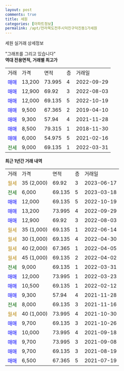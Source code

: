 ```yaml
---
layout: post
comments: true
title: 세원
categories: [아파트정보]
permalink: /apt/전라북도전주시덕진구덕진동1가세원
---
```


세원 실거래 상세정보

<script type="text/javascript">
  google.charts.load('current', {'packages':['line', 'corechart']});
  google.charts.setOnLoadCallback(drawChart);

  function drawChart() {
    var data = new google.visualization.DataTable();
    data.addColumn('date', '거래일');
    data.addColumn('number', "매매");
    data.addColumn('number', "전세");
    data.addColumn('number', "전매");

    data.addRows([[new Date(Date.parse("2023-06-17")), null, null, null], [new Date(Date.parse("2023-03-18")), null, 6000, null], [new Date(Date.parse("2022-10-19")), 12000, null, null], [new Date(Date.parse("2022-09-29")), 13200, null, null], [new Date(Date.parse("2022-08-03")), 12900, null, null], [new Date(Date.parse("2022-06-14")), null, null, null], [new Date(Date.parse("2022-04-30")), null, null, null], [new Date(Date.parse("2022-04-05")), null, null, null], [new Date(Date.parse("2022-04-02")), null, null, null], [new Date(Date.parse("2022-03-31")), null, 9000, null], [new Date(Date.parse("2022-03-23")), 12000, null, null], [new Date(Date.parse("2022-02-12")), 10500, null, null], [new Date(Date.parse("2021-11-28")), 9300, null, null], [new Date(Date.parse("2021-11-16")), null, 8000, null], [new Date(Date.parse("2021-10-30")), null, null, null], [new Date(Date.parse("2021-10-26")), 9700, null, null], [new Date(Date.parse("2021-09-18")), 10000, null, null], [new Date(Date.parse("2021-09-08")), 9700, null, null], [new Date(Date.parse("2021-08-19")), 9700, null, null], [new Date(Date.parse("2021-07-19")), 6500, null, null]]);

    var options = {
      hAxis: {
        format: 'yyyy/MM/dd'
      },    
      lineWidth: 0,
      pointsVisible: true,    
      title: '최근 1년간 유형별 실거래가 분포',
      legend: { position: 'bottom' }
    };

    var formatter = new google.visualization.NumberFormat({pattern:'###,###'} );
    formatter.format(data, 1);
    formatter.format(data, 2);
    
    setTimeout(function() {
        var chart = new google.visualization.LineChart(document.getElementById('columnchart_material'));
        chart.draw(data, (options));
        document.getElementById('loading').style.display = 'none';
    }, 200);
  }
</script>


<div id="loading" style="z-index:20; display: block; margin-left: 0px">"그래프를 그리고 있습니다"</div>
<div id="columnchart_material" style="width: 95%; margin-left: 0px; display: block"></div>
<!-- contents start -->
<b>역대 전용면적, 거래별 최고가</b>
<table class="sortable">
    <tr>
      <td>거래</td>
      <td>가격</td>
      <td>면적</td>
      <td>층</td>
      <td>거래일</td>
    </tr>
        <tr>
          <td><a style="color: blue">매매</a></td>
          <td>13,200</td>
          <td>73.995</td>
          <td>4</td>
          <td>2022-09-29</td>
        </tr>            <tr>
          <td><a style="color: blue">매매</a></td>
          <td>12,900</td>
          <td>69.92</td>
          <td>3</td>
          <td>2022-08-03</td>
        </tr>            <tr>
          <td><a style="color: blue">매매</a></td>
          <td>12,000</td>
          <td>69.135</td>
          <td>5</td>
          <td>2022-10-19</td>
        </tr>            <tr>
          <td><a style="color: blue">매매</a></td>
          <td>9,500</td>
          <td>67.365</td>
          <td>2</td>
          <td>2019-04-10</td>
        </tr>            <tr>
          <td><a style="color: blue">매매</a></td>
          <td>9,300</td>
          <td>57.94</td>
          <td>4</td>
          <td>2021-11-28</td>
        </tr>            <tr>
          <td><a style="color: blue">매매</a></td>
          <td>8,500</td>
          <td>79.315</td>
          <td>1</td>
          <td>2018-11-30</td>
        </tr>            <tr>
          <td><a style="color: blue">매매</a></td>
          <td>6,000</td>
          <td>54.975</td>
          <td>5</td>
          <td>2021-02-16</td>
        </tr>        
        <tr>
              <td><a style="color: darkgreen">전세</a></td>
              <td>9,000</td>
              <td>69.135</td>
              <td>1</td>
              <td>2022-03-31</td>
            </tr>        
    
</table>

<b>최근 1년간 거래 내역</b>

<table class="sortable">
    <tr>
      <td>거래</td>
      <td>가격</td>
      <td>면적</td>
      <td>층</td>
      <td>거래일</td>
    </tr>
    <tr>
      <td><a style="color: darkgoldenrod">월세</a></td>
      <td>35 (2,000)</td>
      <td>69.92</td>
      <td>3</td>
      <td>2023-06-17</td>
    </tr>          <tr>
      <td><a style="color: darkgreen">전세</a></td>
      <td>6,000</td>
      <td>69.135</td>
      <td>5</td>
      <td>2023-03-18</td>
    </tr>          <tr>
      <td><a style="color: blue">매매</a></td>
      <td>12,000</td>
      <td>69.135</td>
      <td>5</td>
      <td>2022-10-19</td>
    </tr>          <tr>
      <td><a style="color: blue">매매</a></td>
      <td>13,200</td>
      <td>73.995</td>
      <td>4</td>
      <td>2022-09-29</td>
    </tr>          <tr>
      <td><a style="color: blue">매매</a></td>
      <td>12,900</td>
      <td>69.92</td>
      <td>3</td>
      <td>2022-08-03</td>
    </tr>          <tr>
      <td><a style="color: darkgoldenrod">월세</a></td>
      <td>35 (1,000)</td>
      <td>69.135</td>
      <td>1</td>
      <td>2022-06-14</td>
    </tr>          <tr>
      <td><a style="color: darkgoldenrod">월세</a></td>
      <td>30 (1,000)</td>
      <td>69.135</td>
      <td>4</td>
      <td>2022-04-30</td>
    </tr>          <tr>
      <td><a style="color: darkgoldenrod">월세</a></td>
      <td>40 (2,000)</td>
      <td>67.365</td>
      <td>1</td>
      <td>2022-04-05</td>
    </tr>          <tr>
      <td><a style="color: darkgoldenrod">월세</a></td>
      <td>45 (1,000)</td>
      <td>69.135</td>
      <td>2</td>
      <td>2022-04-02</td>
    </tr>          <tr>
      <td><a style="color: darkgreen">전세</a></td>
      <td>9,000</td>
      <td>69.135</td>
      <td>1</td>
      <td>2022-03-31</td>
    </tr>          <tr>
      <td><a style="color: blue">매매</a></td>
      <td>12,000</td>
      <td>73.995</td>
      <td>1</td>
      <td>2022-03-23</td>
    </tr>          <tr>
      <td><a style="color: blue">매매</a></td>
      <td>10,500</td>
      <td>69.135</td>
      <td>1</td>
      <td>2022-02-12</td>
    </tr>          <tr>
      <td><a style="color: blue">매매</a></td>
      <td>9,300</td>
      <td>57.94</td>
      <td>4</td>
      <td>2021-11-28</td>
    </tr>          <tr>
      <td><a style="color: darkgreen">전세</a></td>
      <td>8,000</td>
      <td>69.135</td>
      <td>3</td>
      <td>2021-11-16</td>
    </tr>          <tr>
      <td><a style="color: darkgoldenrod">월세</a></td>
      <td>40 (1,000)</td>
      <td>73.995</td>
      <td>4</td>
      <td>2021-10-30</td>
    </tr>          <tr>
      <td><a style="color: blue">매매</a></td>
      <td>9,700</td>
      <td>69.135</td>
      <td>3</td>
      <td>2021-10-26</td>
    </tr>          <tr>
      <td><a style="color: blue">매매</a></td>
      <td>10,000</td>
      <td>73.995</td>
      <td>4</td>
      <td>2021-09-18</td>
    </tr>          <tr>
      <td><a style="color: blue">매매</a></td>
      <td>9,700</td>
      <td>73.995</td>
      <td>3</td>
      <td>2021-09-08</td>
    </tr>          <tr>
      <td><a style="color: blue">매매</a></td>
      <td>9,700</td>
      <td>69.135</td>
      <td>3</td>
      <td>2021-08-19</td>
    </tr>          <tr>
      <td><a style="color: blue">매매</a></td>
      <td>6,500</td>
      <td>67.365</td>
      <td>5</td>
      <td>2021-07-19</td>
    </tr>      </table>
<!-- contents end -->    

